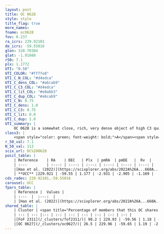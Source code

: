 ```yaml
---
layout: post
title: OC 0628
style: style
title_flag: true
more_names: 
fname: oc0628
fov: 0.237
ra_icrs: 229.92101
de_icrs: -59.55016
glon: 320.70384
glat: -1.91668
r50: 7.1
plx: 1.1772
UTI: "0.50"
UTI_COLOR: "#ffffe8"
UTI_C_N_COL: "#d4edca"
UTI_C_dens_COL: "#a6cab9"
UTI_C_C3_COL: "#d4edca"
UTI_C_lit_COL: "#e0a6b3"
UTI_C_dup_COL: "#a6cab9"
UTI_C_N: 0.75
UTI_C_dens: 1.0
UTI_C_C3: 0.75
UTI_C_lit: 0.0
UTI_C_dup: 1.0
UTI_summary: |
    OC 0628 is a somewhat close, rich, very dense object of high C3 quality. It was recently reported in the literature.<br><br>This object shares a moderate percentage of members with at least one entry reported in the same catalogue.
class3: |
    <span style="color: green; font-weight: bold;">A</span><span style="color: #FFC300; font-weight: bold;">B</span>
r_50_val: 7.1
N_50_val: 113
scix_url: OC%200628
posit_table: |
    | Reference    | RA    | DEC   | Plx  | pmRA  | pmDE   |  Rv  |
    | :---         | :---: | :---: | :---: | :---: | :---: | :---: |
    |[Hao et al. (2022)](https://scixplorer.org/abs/2022A%26A...660A...4H) | 229.925 | -59.546 | 1.169 | -2.968 | -2.863 | 4.673 |
    | **UCC** |229.921 | -59.55 | 1.177 | -2.931 | -2.905 | -1.169 | 
cds_radec: 229.92101,-59.55016
carousel: UCC
fpars_table: |
    | Reference |  Values |
    | :---  |  :---:  |
    | [Hao et al. (2022)](https://scixplorer.org/abs/2022A%26A...660A...4H) | `AG=3.18, age=6.7, Z=0.023` |
shared_table: |
    | Cluster | <span title="Percentage of members that this OC shares with the ones listed">%</span>   | RA   | DEC   | Plx   | pmRA  | pmDE  | Rv | UTI |
    | :-: | :-: |:-: | :-: | :-: | :-: | :-: | :-: | :-: |
    |[FoF 2311](/_clusters/fof2311/)| 98.2 | 229.93 | -59.56 | 1.18 | -2.91 | -2.94 | -4.57 |0.16 |
    |[OC 0627](/_clusters/oc0627/)| 26.5 | 229.96 | -59.65 | 1.19 | -2.81 | -3.02 | 2.73 |0.42 |
---
```

